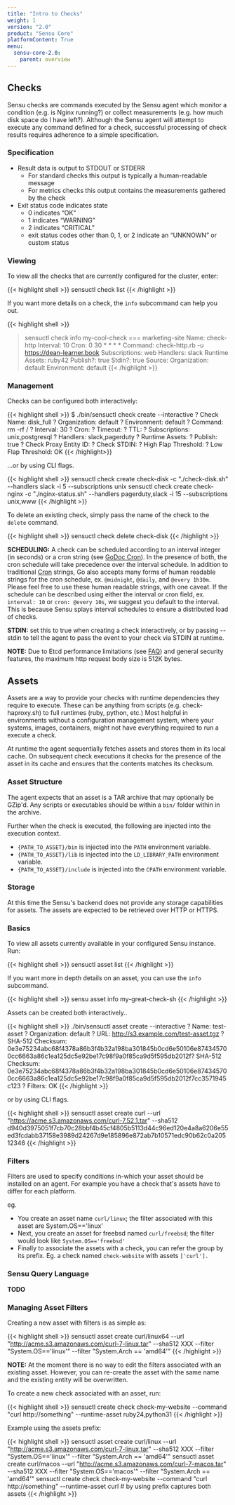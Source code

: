 ```yaml
---
title: "Intro to Checks"
weight: 1
version: "2.0"
product: "Sensu Core"
platformContent: True
menu: 
  sensu-core-2.0:
    parent: overview
---
```


## Checks

Sensu checks are commands executed by the Sensu agent which monitor a condition
(e.g. is Nginx running?) or collect measurements (e.g. how much disk space do I
have left?). Although the Sensu agent will attempt to execute any command
defined for a check, successful processing of check results requires adherence
to a simple specification.

### Specification

- Result data is output to STDOUT or STDERR
    - For standard checks this output is typically a human-readable message
    - For metrics checks this output contains the measurements gathered by the check
- Exit status code indicates state
    - 0 indicates “OK”
    - 1 indicates “WARNING”
    - 2 indicates “CRITICAL”
    - exit status codes other than 0, 1, or 2 indicate an “UNKNOWN” or custom status
### Viewing

To view all the checks that are currently configured for the cluster, enter:

{{< highlight shell >}}
sensuctl check list
{{< /highlight >}}

If you want more details on a check, the `info` subcommand can help you out.

{{< highlight shell >}}
> sensuctl check info my-cool-check
=== marketing-site
Name:           check-http
Interval:       10
Cron:           0 30 \* \* \* \*
Command:        check-http.rb -u https://dean-learner.book
Subscriptions:  web
Handlers:       slack
Runtime Assets: ruby42
Publish?:       true
Stdin?:         true
Source:
Organization:   default
Environment:    default
{{< /highlight >}}

### Management

Checks can be configured both interactively:

{{< highlight shell >}}
$ ./bin/sensuctl check create --interactive
? Check Name: disk_full
? Organization: default
? Environment: default
? Command: rm -rf /
? Interval: 30
? Cron:
? Timeout:
? TTL:
? Subscriptions: unix,postgresql
? Handlers: slack,pagerduty
? Runtime Assets:
? Publish: true
? Check Proxy Entity ID:
? Check STDIN:
? High Flap Threshold:
? Low Flap Threshold:
OK
{{< /highlight>}}

...or by using CLI flags.

{{< highlight shell >}}
sensuctl check create check-disk -c "./check-disk.sh" --handlers slack -i 5 --subscriptions unix
sensuctl check create check-nginx -c "./nginx-status.sh" --handlers pagerduty,slack -i 15 --subscriptions unix,www
{{< /highlight >}}

To delete an existing check, simply pass the name of the check to the `delete`
command.

{{< highlight shell >}}
sensuctl check delete check-disk
{{< /highlight >}}

**SCHEDULING:** A check can be scheduled according to an interval integer (in seconds) or a cron string (see [GoDoc Cron](https://godoc.org/github.com/robfig/cron)). In the presence of both, the cron schedule will take precedence over the interval schedule. In addition to traditional [Cron](https://en.wikipedia.org/wiki/Cron) strings, Go also accepts many forms of human readable strings for the cron schedule, ex. `@midnight`, `@daily`, and `@every 1h30m`. Please feel free to use these human readable strings, with one caveat. If the schedule can be described using either the interval or cron field, ex. `interval: 10` or `cron: @every 10s`, we suggest you default to the interval. This is because Sensu splays interval schedules to ensure a distributed load of checks.

**STDIN:** set this to true when creating a check interactively, or by passing
--stdin to tell the agent to pass the event to your check via STDIN at runtime. 

**NOTE:** Due to Etcd performance limitations (see [FAQ](https://github.com/sensu/sensu-alpha-documentation/blob/master/97-FAQ.md "FAQ")) and general security features, the maximum http request body size is 512K bytes.

## Assets

Assets are a way to provide your checks with runtime dependencies they require
to execute. These can be anything from scripts (e.g. check-haproxy.sh) to
full runtimes (ruby, python, etc.) Most helpful in environments without a
configuration management system, where your systems, images, containers, might
not have everything required to run a execute a check.

At runtime the agent sequentially fetches assets and stores them in its local
cache. On subsequent check executions it checks for the presence of the asset in
its cache and ensures that the contents matches its checksum.

### Asset Structure

The agent expects that an asset is a TAR archive that may optionally be GZip'd.
Any scripts or executables should be within a `bin/` folder within in the
archive.

Further when the check is executed, the following are injected into the
execution context.

- `{PATH_TO_ASSET}/bin` is injected into the `PATH` environment variable.
- `{PATH_TO_ASSET}/lib` is injected into the `LD_LIBRARY_PATH` environment variable.
- `{PATH_TO_ASSET}/include` is injected into the `CPATH` environment variable.

### Storage

At this time the Sensu's backend does not provide any storage capabilities for
assets. The assets are expected to be retrieved over HTTP or HTTPS.

### Basics

To view all assets currently available in your configured Sensu instance. Run:

{{< highlight shell >}}
sensuctl asset list
{{< /highlight >}}

If you want more in depth details on an asset, you can use the `info`
subcommand.

{{< highlight shell >}}
sensu asset info my-great-check-sh
{{< /highlight >}}

Assets can be created both interactively..

{{< highlight shell >}}
 ./bin/sensuctl asset create --interactive
? Name: test-asset
? Organization: default
? URL: http://s3.example.com/test-asset.tgz
? SHA-512 Checksum: 0e3e75234abc68f4378a86b3f4b32a198ba301845b0cd6e50106e874345700cc6663a86c1ea125dc5e92be17c98f9a0f85ca9d5f595db2012f? SHA-512 Checksum: 0e3e75234abc68f4378a86b3f4b32a198ba301845b0cd6e50106e874345700cc6663a86c1ea125dc5e92be17c98f9a0f85ca9d5f595db2012f7cc3571945c123
? Filters:
OK
{{< /highlight >}}

or by using CLI flags.

{{< highlight shell >}}
sensuctl asset create curl --url "https://acme.s3.amazonaws.com/curl-7.52.1.tar" --sha512 d940d3975051f7cb70c28bbf4b45cf4805b5113d44c96ed120e4a8a6206e55ed3fcdabb37158e3989d24267d9e185896e872ab7b10571edc90b62c0a20512346
{{< /highlight >}}

### Filters

Filters are used to specify conditions in-which your asset should be installed
on an agent. For example you have a check that's assets have to differ for each
platform.

eg.

- You create an asset name `curl/linux`; the filter associated with this
  asset are System.OS=='linux'
- Next, you create an asset for freebsd named `curl/freebsd`; the filter would
  look like `System.OS=='freebsd'`
- Finally to associate the assets with a check, you can refer the group by its
  prefix. Eg. a check named `check-website` with assets `['curl'].`

### Sensu Query Language

**TODO**

### Managing Asset Filters

Creating a new asset with filters is as simple as:

{{< highlight shell >}}
sensuctl asset create curl/linux64 --url "http://acme.s3.amazonaws.com/curl-7-linux.tar" --sha512 XXX --filter "System.OS=='linux'" --filter "System.Arch == 'amd64'"
{{< /highlight >}}

**NOTE:** At the moment there is no way to edit the filters associated with an
existing asset. However, you can re-create the asset with the same name and the
existing entity will be overwritten.

To create a new check associated with an asset, run:

{{< highlight shell >}}
sensuctl create check check-my-website --command "curl http://something" --runtime-asset ruby24,python31
{{< /highlight >}}

Example using the assets prefix:

{{< highlight shell >}}
sensuctl asset create curl/linux --url "http://acme.s3.amazonaws.com/curl-7-linux.tar" --sha512 XXX --filter "System.OS=='linux'" --filter "System.Arch == 'amd64'"
sensuctl asset create curl/macos --url "http://acme.s3.amazonaws.com/curl-7-macos.tar" --sha512 XXX --filter "System.OS=='macos'" --filter "System.Arch == 'amd64'"
sensuctl create check check-my-website --command "curl http://something" --runtime-asset curl # by using prefix captures both assets
{{< /highlight >}}

